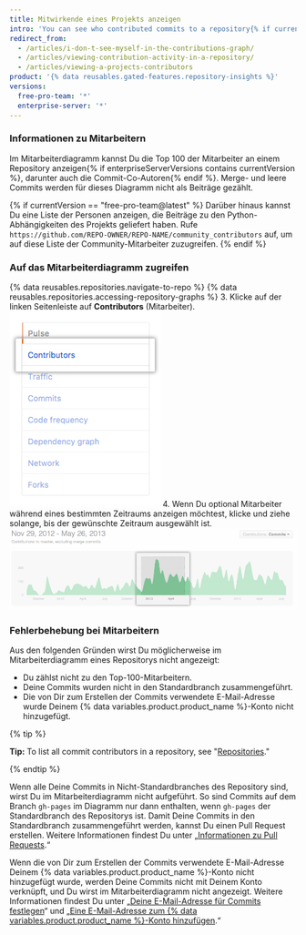 ```yaml
---
title: Mitwirkende eines Projekts anzeigen
intro: 'You can see who contributed commits to a repository{% if currentVersion == "free-pro-team@latest" %} and its dependencies{% endif %}.'
redirect_from:
  - /articles/i-don-t-see-myself-in-the-contributions-graph/
  - /articles/viewing-contribution-activity-in-a-repository/
  - /articles/viewing-a-projects-contributors
product: '{% data reusables.gated-features.repository-insights %}'
versions:
  free-pro-team: '*'
  enterprise-server: '*'
---
```


### Informationen zu Mitarbeitern

Im Mitarbeiterdiagramm kannst Du die Top 100 der Mitarbeiter an einem Repository anzeigen{% if enterpriseServerVersions contains currentVersion %}, darunter auch die Commit-Co-Autoren{% endif %}. Merge- und leere Commits werden für dieses Diagramm nicht als Beiträge gezählt.

{% if currentVersion == "free-pro-team@latest" %}
Darüber hinaus kannst Du eine Liste der Personen anzeigen, die Beiträge zu den Python-Abhängigkeiten des Projekts geliefert haben. Rufe `https://github.com/REPO-OWNER/REPO-NAME/community_contributors` auf, um auf diese Liste der Community-Mitarbeiter zuzugreifen.
{% endif %}

### Auf das Mitarbeiterdiagramm zugreifen

{% data reusables.repositories.navigate-to-repo %}
{% data reusables.repositories.accessing-repository-graphs %}
3. Klicke auf der linken Seitenleiste auf **Contributors** (Mitarbeiter). ![Registerkarte „Contributors“ (Mitarbeiter)](/assets/images/help/graphs/contributors_tab.png)
4. Wenn Du optional Mitarbeiter während eines bestimmten Zeitraums anzeigen möchtest, klicke und ziehe solange, bis der gewünschte Zeitraum ausgewählt ist. ![Ausgewählter Zeitraum im Mitarbeiterdiagramm](/assets/images/help/graphs/repo_contributors_click_drag_graph.png)

### Fehlerbehebung bei Mitarbeitern

Aus den folgenden Gründen wirst Du möglicherweise im Mitarbeiterdiagramm eines Repositorys nicht angezeigt:
- Du zählst nicht zu den Top-100-Mitarbeitern.
- Deine Commits wurden nicht in den Standardbranch zusammengeführt.
- Die von Dir zum Erstellen der Commits verwendete E-Mail-Adresse wurde Deinem {% data variables.product.product_name %}-Konto nicht hinzugefügt.

{% tip %}

**Tip:** To list all commit contributors in a repository, see "[Repositories](/v3/repos/#list-contributors)."

{% endtip %}

Wenn alle Deine Commits in Nicht-Standardbranches des Repository sind, wirst Du im Mitarbeiterdiagramm nicht aufgeführt. So sind Commits auf dem Branch `gh-pages` im Diagramm nur dann enthalten, wenn `gh-pages` der Standardbranch des Repositorys ist. Damit Deine Commits in den Standardbranch zusammengeführt werden, kannst Du einen Pull Request erstellen. Weitere Informationen findest Du unter „[Informationen zu Pull Requests](/articles/about-pull-requests).“

Wenn die von Dir zum Erstellen der Commits verwendete E-Mail-Adresse Deinem {% data variables.product.product_name %}-Konto nicht hinzugefügt wurde, werden Deine Commits nicht mit Deinem Konto verknüpft, und Du wirst im Mitarbeiterdiagramm nicht angezeigt. Weitere Informationen findest Du unter „[Deine E-Mail-Adresse für Commits festlegen](/articles/setting-your-commit-email-address)“ und „[Eine E-Mail-Adresse zum {% data variables.product.product_name %}-Konto hinzufügen](/articles/adding-an-email-address-to-your-github-account).“

